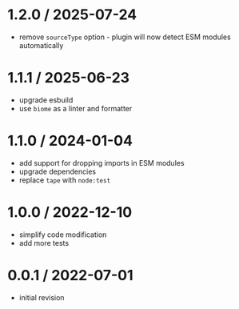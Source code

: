 
1.2.0 / 2025-07-24
==================

 * remove `sourceType` option - plugin will now detect ESM modules automatically

1.1.1 / 2025-06-23
==================

 * upgrade esbuild
 * use `biome` as a linter and formatter

1.1.0 / 2024-01-04
==================

 * add support for dropping imports in ESM modules
 * upgrade dependencies
 * replace `tape` with `node:test`

1.0.0 / 2022-12-10
==================

 * simplify code modification
 * add more tests

0.0.1 / 2022-07-01
==================

 * initial revision

